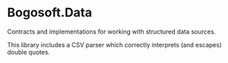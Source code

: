 # Bogosoft.Data

Contracts and implementations for working with structured data sources.

This library includes a CSV parser which correctly interprets (and escapes) double quotes.
